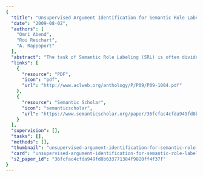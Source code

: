 ```yaml
---
{
  "title": "Unsupervised Argument Identification for Semantic Role Labeling",
  "date": "2009-08-02",
  "authors": [
    "Omri Abend",
    "Roi Reichart",
    "A. Rappoport"
  ],
  "abstract": "The task of Semantic Role Labeling (SRL) is often divided into two sub-tasks: verb argument identification, and argument classification. Current SRL algorithms show lower results on the identification sub-task. Moreover, most SRL algorithms are supervised, relying on large amounts of manually created data. In this paper we present an unsupervised algorithm for identifying verb arguments, where the only type of annotation required is POS tagging. The algorithm makes use of a fully unsupervised syntactic parser, using its output in order to detect clauses and gather candidate argument collocation statistics. We evaluate our algorithm on PropBank10, achieving a precision of 56%, as opposed to 47% of a strong baseline. We also obtain an 8% increase in precision for a Spanish corpus. This is the first paper that tackles unsupervised verb argument identification without using manually encoded rules or extensive lexical or syntactic resources.",
  "links": [
    {
      "resource": "PDF",
      "icon": "pdf",
      "url": "http://www.aclweb.org/anthology/P/P09/P09-1004.pdf"
    },
    {
      "resource": "Semantic Scholar",
      "icon": "semanticscholar",
      "url": "https://www.semanticscholar.org/paper/36fcfac4cfda949fd8b633771384f9820ff4f37f"
    }
  ],
  "supervision": [],
  "tasks": [],
  "methods": [],
  "thumbnail": "unsupervised-argument-identification-for-semantic-role-labeling-thumb.jpg",
  "card": "unsupervised-argument-identification-for-semantic-role-labeling-card.jpg",
  "s2_paper_id": "36fcfac4cfda949fd8b633771384f9820ff4f37f"
}
---
```


